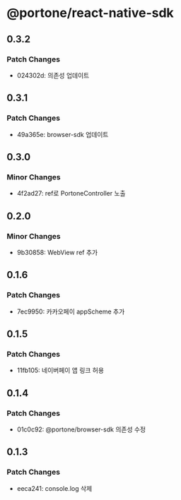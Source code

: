 # @portone/react-native-sdk

## 0.3.2

### Patch Changes

- 024302d: 의존성 업데이트

## 0.3.1

### Patch Changes

- 49a365e: browser-sdk 업데이트

## 0.3.0

### Minor Changes

- 4f2ad27: ref로 PortoneController 노출

## 0.2.0

### Minor Changes

- 9b30858: WebView ref 추가

## 0.1.6

### Patch Changes

- 7ec9950: 카카오페이 appScheme 추가

## 0.1.5

### Patch Changes

- 11fb105: 네이버페이 앱 링크 허용

## 0.1.4

### Patch Changes

- 01c0c92: @portone/browser-sdk 의존성 수정

## 0.1.3

### Patch Changes

- eeca241: console.log 삭제
